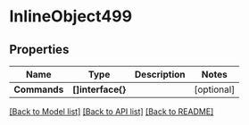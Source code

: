 # InlineObject499

## Properties

Name | Type | Description | Notes
------------ | ------------- | ------------- | -------------
**Commands** | **[]interface{}** |  | [optional] 

[[Back to Model list]](../README.md#documentation-for-models) [[Back to API list]](../README.md#documentation-for-api-endpoints) [[Back to README]](../README.md)


